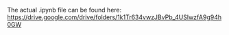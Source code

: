 The actual .ipynb file can be found here: https://drive.google.com/drive/folders/1k1Tr634vwzJBvPb_4USlwzfA9g94h0GW
